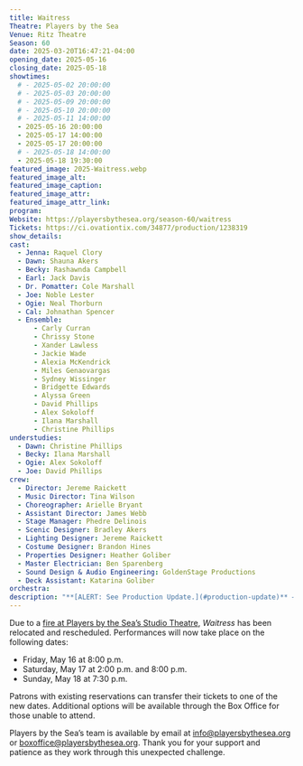```yaml
---
title: Waitress
Theatre: Players by the Sea
Venue: Ritz Theatre
Season: 60
date: 2025-03-20T16:47:21-04:00
opening_date: 2025-05-16
closing_date: 2025-05-18
showtimes:
  # - 2025-05-02 20:00:00
  # - 2025-05-03 20:00:00
  # - 2025-05-09 20:00:00
  # - 2025-05-10 20:00:00
  # - 2025-05-11 14:00:00
  - 2025-05-16 20:00:00
  - 2025-05-17 14:00:00
  - 2025-05-17 20:00:00
  # - 2025-05-18 14:00:00
  - 2025-05-18 19:30:00
featured_image: 2025-Waitress.webp
featured_image_alt: 
featured_image_caption: 
featured_image_attr: 
featured_image_attr_link: 
program:
Website: https://playersbythesea.org/season-60/waitress
Tickets: https://ci.ovationtix.com/34877/production/1238319
show_details: 
cast:
  - Jenna: Raquel Clory
  - Dawn: Shauna Akers
  - Becky: Rashawnda Campbell
  - Earl: Jack Davis
  - Dr. Pomatter: Cole Marshall
  - Joe: Noble Lester
  - Ogie: Neal Thorburn
  - Cal: Johnathan Spencer
  - Ensemble:
      - Carly Curran
      - Chrissy Stone
      - Xander Lawless
      - Jackie Wade
      - Alexia McKendrick
      - Miles Genaovargas
      - Sydney Wissinger
      - Bridgette Edwards
      - Alyssa Green
      - David Phillips
      - Alex Sokoloff
      - Ilana Marshall
      - Christine Phillips
understudies:
  - Dawn: Christine Phillips
  - Becky: Ilana Marshall
  - Ogie: Alex Sokoloff
  - Joe: David Phillips
crew:
  - Director: Jereme Raickett
  - Music Director: Tina Wilson
  - Choreographer: Arielle Bryant
  - Assistant Director: James Webb
  - Stage Manager: Phedre Delinois
  - Scenic Designer: Bradley Akers
  - Lighting Designer: Jereme Raickett
  - Costume Designer: Brandon Hines
  - Properties Designer: Heather Goliber
  - Master Electrician: Ben Sparenberg
  - Sound Design & Audio Engineering: GoldenStage Productions
  - Deck Assistant: Katarina Goliber
orchestra:
description: "**[ALERT: See Production Update.](#production-update)** —  A small-town waitress, caught in a loveless marriage, crafts pies and dreams of a better life, finding hope and transformation in the kitchen."
---
```


Due to a [fire at Players by the Sea’s Studio Theatre](/news/2025/04/11/fire-at-players-by-the-sea-causes-widespread-damage-cancels-performances/), *Waitress* has been relocated and rescheduled. Performances will now take place on the following dates:

- Friday, May 16 at 8:00 p.m.
- Saturday, May 17 at 2:00 p.m. and 8:00 p.m.
- Sunday, May 18 at 7:30 p.m.

Patrons with existing reservations can transfer their tickets to one of the new dates. Additional options will be available through the Box Office for those unable to attend.

Players by the Sea’s team is available by email at info@playersbythesea.org or boxoffice@playersbythesea.org. Thank you for your support and patience as they work through this unexpected challenge.